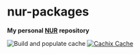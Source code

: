 # nur-packages

**My personal [NUR](https://github.com/nix-community/NUR) repository**

![Build and populate cache](https://github.com/nix-community/Stupremee/workflows/Build%20and%20populate%20cache/badge.svg)
[![Cachix Cache](https://img.shields.io/badge/cachix-Stu-blue.svg)](https://stu.cachix.org)
